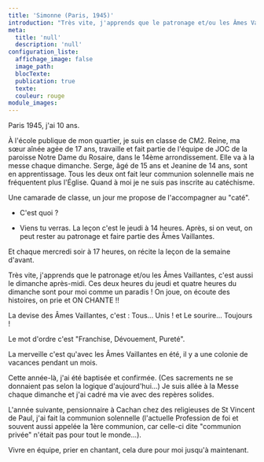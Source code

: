 ```yaml
---
title: 'Simonne (Paris, 1945)'
introduction: "Très vite, j'apprends que le patronage et/ou les Âmes Vaillantes, c'est aussi le dimanche après-midi. Ces deux heures du jeudi et quatre heures du dimanche sont pour moi comme un paradis ! On joue, on écoute des histoires, on prie et ON CHANTE !!"
meta:
  title: 'null'
  description: 'null'
configuration_liste:
  affichage_image: false
  image_path:
  blocTexte:
  publication: true
  texte:
  couleur: rouge
module_images:
---
```



Paris 1945, j'ai 10 ans.

&Agrave; l'&eacute;cole publique de mon quartier, je suis en classe de CM2. Reine, ma sœur a&icirc;n&eacute;e ag&eacute;e de 17 ans, travaille et fait partie de l'&eacute;quipe de JOC de la paroisse Notre Dame du Rosaire, dans le 14&egrave;me arrondissement. Elle va &agrave; la messe chaque dimanche. Serge, &acirc;g&eacute; de 15 ans et Jeanine de 14 ans, sont en apprentissage. Tous les deux ont fait leur communion solennelle mais ne fr&eacute;quentent plus l'&Eacute;glise. Quand &agrave; moi je ne suis pas inscrite au cat&eacute;chisme.

Une camarade de classe, un jour me propose de l'accompagner au "cat&eacute;".

- C'est quoi ?

- Viens tu verras. La le&ccedil;on c'est le jeudi &agrave; 14 heures. Apr&egrave;s, si on veut, on peut rester au patronage et faire partie des &Acirc;mes Vaillantes.

Et chaque mercredi soir &agrave; 17 heures, on r&eacute;cite la le&ccedil;on de la semaine d'avant.

Tr&egrave;s vite, j'apprends que le patronage et/ou les &Acirc;mes Vaillantes, c'est aussi le dimanche apr&egrave;s-midi. Ces deux heures du jeudi et quatre heures du dimanche sont pour moi comme un paradis ! On joue, on &eacute;coute des histoires, on prie et ON CHANTE !!

La devise des &Acirc;mes Vaillantes, c'est : Tous... Unis ! et Le sourire... Toujours !

Le mot d'ordre c'est "Franchise, D&eacute;vouement, Puret&eacute;".

La merveille c'est qu'avec les &Acirc;mes Vaillantes en &eacute;t&eacute;, il y a une colonie de vacances pendant un mois.

Cette ann&eacute;e-l&agrave;, j'ai &eacute;t&eacute; baptis&eacute;e et confirm&eacute;e. (Ces sacrements ne se donnaient pas selon la logique d'aujourd'hui...) Je suis all&eacute;e &agrave; la Messe chaque dimanche et j'ai cadr&eacute; ma vie avec des rep&egrave;res solides.

L'ann&eacute;e suivante, pensionnaire &agrave; Cachan chez des religieuses de St Vincent de Paul, j'ai fait la communion solennelle (l'actuelle Profession de foi et souvent aussi appel&eacute;e la 1&egrave;re communion, car celle-ci dite "communion priv&eacute;e" n'&eacute;tait pas pour tout le monde...).

Vivre en &eacute;quipe, prier en chantant, cela dure pour moi jusqu'&agrave; maintenant.